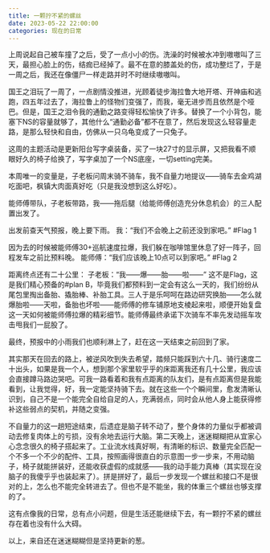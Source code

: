 ```yaml
---
title: 一颗拧不紧的螺丝
date: 2023-05-22 22:00:00
categories: 现在的日常
---
```

上周说起自己被车撞了之后，受了一点小小的伤。洗澡的时候被水冲到嗷嗷叫了三天，最担心脸上的伤，结痂已经掉了。最不在意的膝盖处的伤，成功整烂了，于是一周之后，我还在像僵尸一样走路并时不时继续嗷嗷叫。

国王之泪玩了一周了，一点剧情没推进，光顾着徒步海拉鲁大地开塔、开神庙和逃跑，四五年过去了，海拉鲁上的怪物们变强了，而我，毫无进步而且依然是个哑巴。但是，国王之泪令我的通勤之路变得轻松愉快了许多。替换了一个小背包，能塞下NS的容量就够了，其他什么“通勤必备”都不在意了，然后发现这么轻容量走路，是那么轻快和自由，仿佛从一只乌龟变成了一只兔子。

这周的主题活动是更新阳台写字桌装备，买了一块27寸的显示屏，又把我看不顺眼好久的椅子给换了，写字桌加了一个NS底座，一切setting完美。

本周唯一的变量是，子老板问周末骑不骑车，我不自量力地提议——骑车去金鸡湖吃面吧，枫镇大肉面真好吃（只是我没想到这么好吃）。

能师傅带队，子老板带路，我——拖后腿（给能师傅创造充分休息机会）的三人配置出发了。

出发前查天气预报，晚上要下雨。
我：“我们不会晚上之前还没到家吧。” #Flag 1

因为去的时候被能师傅30+巡航速度拉爆，我们躲在咖啡馆里休息了好一阵子，回程发车之前比预料晚。
能师傅：“我们应该晚上10点可以到家吧。” #Flag 2

距离终点还有二十公里：
子老板：“我——爆——胎——啦——” 这不是Flag，这是我们精心预备的#plan B，毕竟我们都预料到一定会有这么一天的，我们纷纷从尾包里掏出备胎、撬胎棒、补胎工具。三人于是乐呵呵在路边研究换胎——怎么就爆胎啦——天啦，备胎也坏啦——能师傅的修车铺原地支棱起来啦，顺便开始复盘这一天如何被能师傅拉爆的精彩细节。能师傅最终承诺下次骑车不率先发动摇车攻击甩我们一屁股了。

最终，预报中的小雨我们也顺利淋上了，赶在这一天结束之前回到了家。

其实那天在回去的路上，被逆风吹到失去希望，踏频只能踩到六十几、骑行速度二十出头，如果是我一个人，想到那个家里软乎乎的床距离我还有几十公里，我应该会直接蹲马路边哭吧。可我一路看着和我有点距离的队友们，是有点距离但是我能看到，让我觉得，好，我一定能坚持骑下去。就在这些一个个瞬间里，愈发清晰认识到，自己不是一个能完全自给自足的人，充满弱点，同时会从他人身上能获得修补这些弱点的契机，并随之变强。

不自量力的这一趟短途结束，后遗症是脑子转不动了，整个身体的力量似乎都被调动去修复肉体上的亏损，没有余地去运行大脑。第二天晚上，迷迷糊糊把从宜家心心念念很久的椅子搭起来了。工业流水线真好啊，有清晰的标识、数量完全匹配一个不多一个不少的配件、工具，按照画得很直白的示意图一步一步来，不用动脑子，椅子就能拼装好，还能收获虚假的成就感——我的动手能力真棒（其实现在没脑子的我傻乎乎也装起来了）。拼是拼好了，最后一步发现一个螺丝和接口不是很对的上，怎么也不能完全转进去了。但也不是不能坐，我的体重三个螺丝也够支撑的了。

这有点像我的日常，总有点小问题，但是生活还能继续下去，有一颗拧不紧的螺丝存在着也没有什么大碍。

以上，来自还在迷迷糊糊但是坚持更新的葱。
